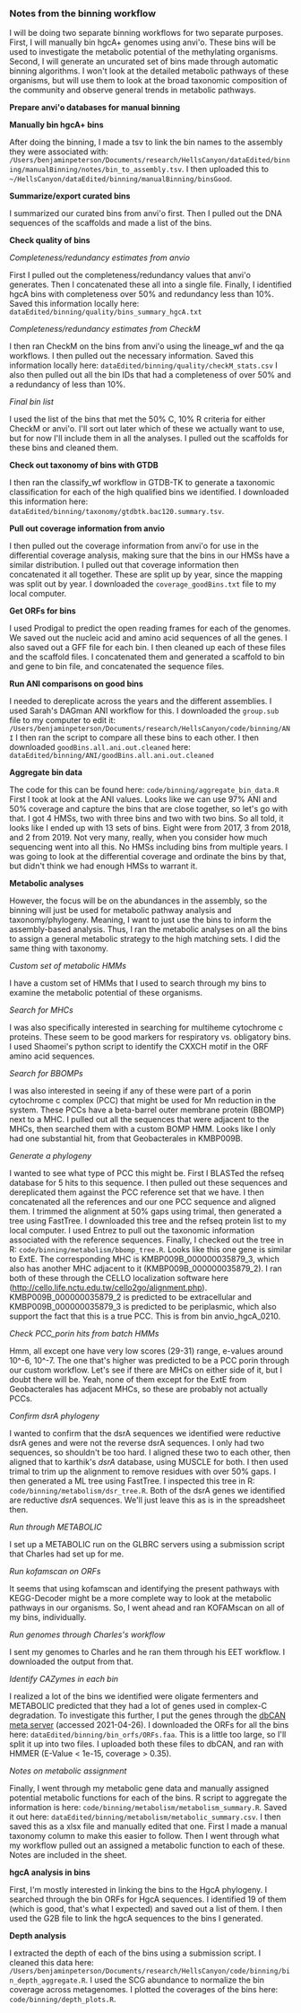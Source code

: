 ### Notes from the binning workflow

I will be doing two separate binning workflows for two separate purposes.
First, I will manually bin hgcA+ genomes using anvi'o.
These bins will be used to investigate the metabolic potential of the methylating organisms.
Second, I will generate an uncurated set of bins made through automatic binning algorithms.
I won't look at the detailed metabolic pathways of these organisms, but will use them to look at the broad taxonomic composition of the community and observe general trends in metabolic pathways.









**Prepare anvi'o databases for manual binning**



**Manually bin hgcA+ bins**

After doing the binning, I made a tsv to link the bin names to the assembly they were associated with: `/Users/benjaminpeterson/Documents/research/HellsCanyon/dataEdited/binning/manualBinning/notes/bin_to_assembly.tsv`.
I then uploaded this to `~/HellsCanyon/dataEdited/binning/manualBinning/binsGood`.


**Summarize/export curated bins**

I summarized our curated bins from anvi'o first.
Then I pulled out the DNA sequences of the scaffolds and made a list of the bins.


**Check quality of bins**

*Completeness/redundancy estimates from anvio*

First I pulled out the completeness/redundancy values that anvi'o generates.
Then I concatenated these all into a single file.
Finally, I identified hgcA bins with completeness over 50% and redundancy less than 10%.
Saved this information locally here: `dataEdited/binning/quality/bins_summary_hgcA.txt`

*Completeness/redundancy estimates from CheckM*

I then ran CheckM on the bins from anvi'o using the lineage_wf and the qa workflows.
I then pulled out the necessary information.
Saved this information locally here: `dataEdited/binning/quality/checkM_stats.csv`
I also then pulled out all the bin IDs that had a completeness of over 50% and a redundancy of less than 10%.

*Final bin list*

I used the list of the bins that met the 50% C, 10% R criteria for either CheckM or anvi'o.
I'll sort out later which of these we actually want to use, but for now I'll include them in all the analyses.
I pulled out the scaffolds for these bins and cleaned them.


**Check out taxonomy of bins with GTDB**

I then ran the classify_wf workflow in GTDB-TK to generate a taxonomic classification for each of the high qualified bins we identified.
I downloaded this information here: `dataEdited/binning/taxonomy/gtdbtk.bac120.summary.tsv`.


**Pull out coverage information from anvio**

I then pulled out the coverage information from anvi'o for use in the differential coverage analysis, making sure that the bins in our HMSs have a similar distribution.
I pulled out that coverage information then concatenated it all together.
These are split up by year, since the mapping was split out by year.
I downloaded the `coverage_goodBins.txt` file to my local computer.


**Get ORFs for bins**

I used Prodigal to predict the open reading frames for each of the genomes.
We saved out the nucleic acid and amino acid sequences of all the genes.
I also saved out a GFF file for each bin.
I then cleaned up each of these files and the scaffold files.
I concatenated them and generated a scaffold to bin and gene to bin file, and concatenated the sequence files.


**Run ANI comparisons on good bins**

I needed to dereplicate across the years and the different assemblies.
I used Sarah's DAGman ANI workflow for this.
I downloaded the `group.sub` file to my computer to edit it: `/Users/benjaminpeterson/Documents/research/HellsCanyon/code/binning/ANI`
I then ran the script to compare all these bins to each other.
I then downloaded `goodBins.all.ani.out.cleaned` here: `dataEdited/binning/ANI/goodBins.all.ani.out.cleaned`


**Aggregate bin data**

The code for this can be found here: `code/binning/aggregate_bin_data.R`
First I took at look at the ANI values.
Looks like we can use 97% ANI and 50% coverage and capture the bins that are close together, so let's go with that.
I got 4 HMSs, two with three bins and two with two bins.
So all told, it looks like I ended up with 13 sets of bins.
Eight were from 2017, 3 from 2018, and 2 from 2019.
Not very many, really, when you consider how much sequencing went into all this.
No HMSs including bins from multiple years.
I was going to look at the differential coverage and ordinate the bins by that, but didn't think we had enough HMSs to warrant it.



**Metabolic analyses**

However, the focus will be on the abundances in the assembly, so the binning will just be used for metabolic pathway analysis and taxonomy/phylogeny.
Meaning, I want to just use the bins to inform the assembly-based analysis.
Thus, I ran the metabolic analyses on all the bins to assign a general metabolic strategy to the high matching sets.
I did the same thing with taxonomy.

*Custom set of metabolic HMMs*

I have a custom set of HMMs that I used to search through my bins to examine the metabolic potential of these organisms.

*Search for MHCs*

I was also specifically interested in searching for multiheme cytochrome c proteins.
These seem to be good markers for respiratory vs. obligatory bins.
I used Shaomei's python script to identify the CXXCH motif in the ORF amino acid sequences.

*Search for BBOMPs*

I was also interested in seeing if any of these were part of a porin cytochrome c complex (PCC) that might be used for Mn reduction in the system.
These PCCs have a beta-barrel outer membrane protein (BBOMP) next to a MHC.
I pulled out all the sequences that were adjacent to the MHCs, then searched them with a custom BOMP HMM.
Looks like I only had one substantial hit, from that Geobacterales in KMBP009B.

*Generate a phylogeny*

I wanted to see what type of PCC this might be.
First I BLASTed the refseq database for 5 hits to this sequence.
I then pulled out these sequences and dereplicated them against the PCC reference set that we have.
I then concatenated all the references and our one PCC sequence and aligned them.
I trimmed the alignment at 50% gaps using trimal, then generated a tree using FastTree.
I downloaded this tree and the refseq protein list to my local computer.
I used Entrez to pull out the taxonomic information associated with the reference sequences.
Finally, I checked out the tree in R: `code/binning/metabolism/bbomp_tree.R`.
Looks like this one gene is similar to ExtE.
The corresponding MHC is KMBP009B_000000035879_3, which also has another MHC adjacent to it (KMBP009B_000000035879_2).
I ran both of these through the CELLO localization software here (http://cello.life.nctu.edu.tw/cello2go/alignment.php).
KMBP009B_000000035879_2 is predicted to be extracellular and KMBP009B_000000035879_3 is predicted to be periplasmic, which also support the fact that this is a true PCC.
This is from bin anvio_hgcA_0210.


*Check PCC_porin hits from batch HMMs*

Hmm, all except one have very low scores (29-31) range, e-values around 10^-6, 10^-7.
The one that's higher was predicted to be a PCC porin through our custom workflow.
Let's see if there are MHCs on either side of it, but I doubt there will be.
Yeah, none of them except for the ExtE from Geobacterales has adjacent MHCs, so these are probably not actually PCCs.


*Confirm dsrA phylogeny*

I wanted to confirm that the dsrA sequences we identified were reductive dsrA genes and were not the reverse dsrA sequences.
I only had two sequences, so shouldn't be too hard.
I aligned these two to each other, then aligned that to karthik's *dsrA* database, using MUSCLE for both.
I then used trimal to trim up the alignment to remove residues with over 50% gaps.
I then generated a ML tree using FastTree.
I inspected this tree in R: `code/binning/metabolism/dsr_tree.R`.
Both of the dsrA genes we identified are reductive *dsrA* sequences.
We'll just leave this as is in the spreadsheet then.


*Run through METABOLIC*

I set up a METABOLIC run on the GLBRC servers using a submission script that Charles had set up for me.


*Run kofamscan on ORFs*

It seems that using kofamscan and identifying the present pathways with KEGG-Decoder might be a more complete way to look at the metabolic pathways in our organisms.
So, I went ahead and ran KOFAMscan on all of my bins, individually.


*Run genomes through Charles's workflow*

I sent my genomes to Charles and he ran them through his EET workflow.
I downloaded the output from that.


*Identify CAZymes in each bin*

I realized a lot of the bins we identified were oligate fermenters and METABOLIC predicted that they had a lot of genes used in complex-C degradation.
To investigate this further, I put the genes through the [dbCAN meta server](http://bcb.unl.edu/dbCAN2/blast.php) (accessed 2021-04-26).
I downloaded the ORFs for all the bins here: `dataEdited/binning/bin_orfs/ORFs.faa`.
This is a little too large, so I'll split it up into two files.
I uploaded both these files to dbCAN, and ran with HMMER (E-Value < 1e-15, coverage > 0.35). 



*Notes on metabolic assignment*

Finally, I went through my metabolic gene data and manually assigned potential metabolic functions for each of the bins.
R script to aggregate the information is here: `code/binning/metabolism/metabolism_summary.R`.
Saved it out here: `dataEdited/binning/metabolism/metabolic_summary.csv`.
I then saved this as a xlsx file and manually edited that one.
First I made a manual taxonomy column to make this easier to follow.
Then I went through what my workflow pulled out an assigned a metabolic function to each of these.
Notes are included in the sheet.


**hgcA analysis in bins**

First, I'm mostly interested in linking the bins to the HgcA phylogeny.
I searched through the bin ORFs for HgcA sequences.
I identified 19 of them (which is good, that's what I expected) and saved out a list of them.
I then used the G2B file to link the hgcA sequences to the bins I generated.


**Depth analysis**

I extracted the depth of each of the bins using a submission script.
I cleaned this data here: `/Users/benjaminpeterson/Documents/research/HellsCanyon/code/binning/bin_depth_aggregate.R`.
I used the SCG abundance to normalize the bin coverage across metagenomes.
I plotted the coverages of the bins here: `code/binning/depth_plots.R`.
